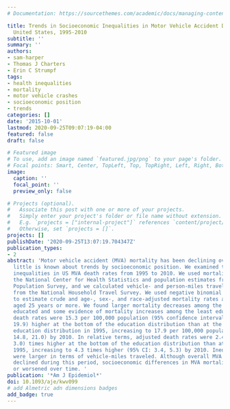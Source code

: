 ```yaml
---
# Documentation: https://sourcethemes.com/academic/docs/managing-content/

title: Trends in Socioeconomic Inequalities in Motor Vehicle Accident Deaths in the
  United States, 1995-2010
subtitle: ''
summary: ''
authors:
- sam-harper
- Thomas J Charters
- Erin C Strumpf
tags:
- health inequalities
- mortality
- motor vehicle crashes
- socioeconomic position
- trends
categories: []
date: '2015-10-01'
lastmod: 2020-09-25T09:07:19-04:00
featured: false
draft: false

# Featured image
# To use, add an image named `featured.jpg/png` to your page's folder.
# Focal points: Smart, Center, TopLeft, Top, TopRight, Left, Right, BottomLeft, Bottom, BottomRight.
image:
  caption: ''
  focal_point: ''
  preview_only: false

# Projects (optional).
#   Associate this post with one or more of your projects.
#   Simply enter your project's folder or file name without extension.
#   E.g. `projects = ["internal-project"]` references `content/project/deep-learning/index.md`.
#   Otherwise, set `projects = []`.
projects: []
publishDate: '2020-09-25T13:07:19.704347Z'
publication_types:
- 2
abstract: 'Motor vehicle accident (MVA) mortality has been declining overall, but
  little is known about trends by socioeconomic position. We examined trends in education-related
  inequalities in US MVA death rates from 1995 to 2010. We used mortality data from
  the National Center for Health Statistics and population estimates from the Current
  Population Survey, and we calculated vehicle- and person-miles traveled using data
  from the National Household Travel Survey. We used negative binomial regression
  to estimate crude and age-, sex-, and race-adjusted mortality rates among adults
  aged 25 years or more. We found larger mortality decreases among the more highly
  educated and some evidence of mortality increases among the least educated. Adjusted
  death rates were 15.3 per 100,000 population (95% confidence interval (CI): 10.7,
  19.9) higher at the bottom of the education distribution than at the top of the
  education distribution in 1995, increasing to 17.9 per 100,000 population (95% CI:
  14.8, 21.0) by 2010. In relative terms, adjusted death rates were 2.4 (95% CI: 1.7,
  3.0) times higher at the bottom of the education distribution than at the top in
  1995, increasing to 4.3 times higher (95% CI: 3.4, 5.3) by 2010. Inequality increases
  were larger in terms of vehicle-miles traveled. Although overall MVA death rates
  declined during this period, socioeconomic differences in MVA mortality have persisted
  or worsened over time. '
publication: '*Am J Epidemiol*'
doi: 10.1093/aje/kwv099
# add Almetric adn dimensions badges
add_badge: true
---
```

